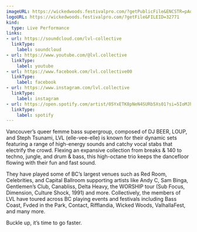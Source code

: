 ```yaml
---
imageURL: https://wickedwoods.festivalpro.com/?getPublicFile&ENCSTR=pAqqVvXvOezZhLmhTlYm
logoURL: https://wickedwoods.festivalpro.com/?getFile&FILEID=32771
kind:
  type: Live Performance
links:
- url: https://soundcloud.com/lvl-collective
  linkType:
    label: soundcloud
- url: https://www.youtube.com/@lvl.collective
  linkType:
    label: youtube
- url: https://www.facebook.com/lvl.collective00
  linkType:
    label: facebook
- url: https://www.instagram.com/lvl.collective
  linkType:
    label: instagram
- url: https://open.spotify.com/artist/05YxETK8pNeN4SURb5Xs01?si=5IoMJh_bRO6kpAJYTSCTCQ
  linkType:
    label: spotify
---
```

Vancouver’s queer femme bass supergroup, composed of DJ BEER, LOUP, and Steph Tsunami, LVL (elle-vee-elle) is known for their dynamic sets featuring a range of high-energy sounds and catchy vocal stabs that electrify the crowd. Flexing an expansive collection from breaks & 140 to techno, jungle, and drum & bass, this high-octane trio keeps the dancefloor flowing with their fun and fast sound. 

They have played some of BC’s largest venues such as Red Room, Celebrities, and Capital Ballroom supporting artists like Andy C, Sam Binga, Gentlemen’s Club, Canabliss, Delta Heavy, the WORSHIP tour (Sub Focus, Dimension, Culture Shock, 1991) and more. Collectively, the members of LVL have toured across BC playing events and festivals including Bass Coast, Fvded in the Park, Contact, Rifflandia, Wicked Woods, ValhallaFest, and many more. 

Buckle up, it’s time to go faster.
